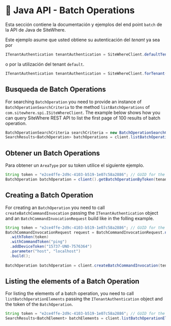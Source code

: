 # :book: Java API - Batch Operations

<Seo/>

Esta sección contiene la documentación y ejemplos del end point `batch` de la API de Java de SiteWhere.

Este ejemplo asume que usted obtiene su autenticación del *tenant* ya sea por

```java
ITenantAuthentication tenantAuthentication = SiteWhereClient.defaultTenant();
```

o por la utilización del tenant `default`.

```java
ITenantAuthentication tenantAuthentication = SiteWhereClient.forTenant("token", "auth");
```

## Busqueda de Batch Operations

For searching `BatchOperation` you need to provide an instance of `BatchOperationSearchCriteria` to the method 
`listBatchOperations` of `com.sitewhere.spi.ISiteWhereClient`. The example below shows how you can query SiteWhere REST API to list the first
page of 100 results of batch operation.

```java
BatchOperationSearchCriteria searchCriteria = new BatchOperationSearchCriteria(1, 100);
SearchResults<BatchOperation> batchOperations = client.listBatchOperations(tenantAuthentication, searchCriteria);
```

## Obtener un Batch Operations

Para obtener un `AreaType` por su token utilice el siguiente ejemplo.

```java
String token = "e2ce4ffe-2d9c-4103-b519-1e07c58a2886"; // GUID for the Batch Operation
BatchOperation batchOperation = client().getBatchOperationByToken(tenantAuthentication, token);
```

## Creating a Batch Operation

For creating an `BatchOperation` you need to call `createBatchCommandInvocation` passing the `ITenantAuthentication` object and an
`BatchCommandInvocationRequest` build like in the folling example.

```java
String token = "e2ce4ffe-2d9c-4103-b519-1e07c58a2886"; // GUID for the Batch Operation
BatchCommandInvocationRequest request = BatchCommandInvocationRequest.newBuilder()
  .withToken(token)
  .withCommandToken("ping")
  .addDeviceToken("15737-UNO-7576364")
  .parameter("host", "localhost")
  .build();
  
BatchOperation batchOperation = client.createBatchCommandInvocation(tenantAuthentication, request);
```

## Listing the elements of a Batch Operation

For listing the elements of a batch operation, you need to call `listBatchOperationElements` passing the 
`ITenantAuthentication` object and the token of the `BatchOperation`.

```java
String token = "e2ce4ffe-2d9c-4103-b519-1e07c58a2886"; // GUID for the Batch Operation
SearchResults<BatchElement> batchElements = client.listBatchOperationElements(tenantAuthentication, token);
```
